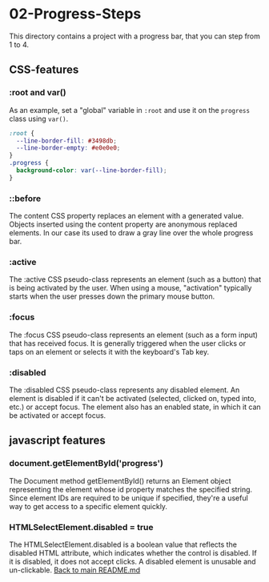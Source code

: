 # 02-Progress-Steps
This directory contains a project with a progress bar, that you can step from 1 to 4.

## CSS-features
### :root and var()
As an example, set a "global" variable in ```:root``` and use it on the ```progress``` class using ```var()```.
```css
:root {
  --line-border-fill: #3498db;
  --line-border-empty: #e0e0e0;
}
.progress {
  background-color: var(--line-border-fill);
}
```

### ::before
The content CSS property replaces an element with a generated value. Objects inserted using the content property are anonymous replaced elements. In our case its used to draw a gray line over the whole progress bar.

### :active
The :active CSS pseudo-class represents an element (such as
a button) that is being activated by the user. When using a
mouse, "activation" typically starts when the user presses
down the primary mouse button.

### :focus
The :focus CSS pseudo-class represents an element (such as
a form input) that has received focus. It is generally
triggered when the user clicks or taps on an element or
selects it with the keyboard's Tab key.

### :disabled
The :disabled CSS pseudo-class represents any disabled
element. An element is disabled if it can't be activated
(selected, clicked on, typed into, etc.) or accept focus.
The element also has an enabled state, in which it can be
activated or accept focus.

## javascript features
### document.getElementById('progress')
The Document method getElementById() returns an Element object representing the element whose id property matches the specified string. Since element IDs are required to be unique if specified, they're a useful way to get access to a specific element quickly.

### HTMLSelectElement.disabled = true
The HTMLSelectElement.disabled is a boolean value that reflects the disabled HTML attribute, which indicates whether the control is disabled. If it is disabled, it does not accept clicks. A disabled element is unusable and un-clickable.
[Back to main README.md](../README.md)